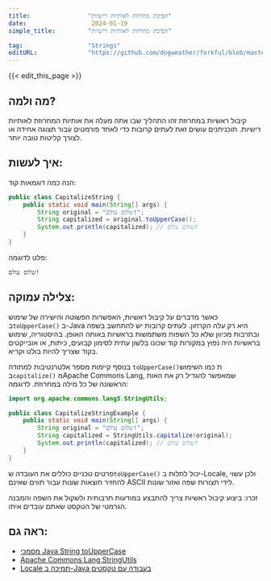 ```yaml
---
title:                "הפיכת מחרוזת לאותיות רישיות"
date:                  2024-01-19
simple_title:         "הפיכת מחרוזת לאותיות רישיות"

tag:                  "Strings"
editURL:              "https://github.com/dogweather/forkful/blob/master/content/he/java/capitalizing-a-string.md"
---
```


{{< edit_this_page >}}

## מה ולמה?
קיבול ראשיות במחרוזת זהו התהליך שבו אתה מעלה את אותיות המחרוזת לאותיות רישיות. תוכניתנים עושים זאת לעתים קרובות כדי לאחד פורמטים עבור תצוגה אחידה או לצורך קליטות טובה יותר.

## איך לעשות:
הנה כמה דוגמאות קוד:

```java
public class CapitalizeString {
    public static void main(String[] args) {
        String original = "שלום עולם!";
        String capitalized = original.toUpperCase();
        System.out.println(capitalized); // שולם עולם!
    }
}
```

פלט לדוגמה:

```
שלום עולם!
```

## צלילה עמוקה:
כאשר מדברים על קיבול ראשיות, האפשרות הפשוטה והישירה של שימוש ב`toUpperCase()` ב-Java היא רק עלה הקרחון. לעתים קרובות יש להתחשב בשפה ובתרבות מכיוון שלא כל השפות משתמשות בראשיות באותה האופן. בהיסטוריה, שימוש בראשיות היה נפוץ במקורות קוד שכונו בלשון עתית לסימון קבועים, כיתות, או אובייקטים בקוד שצריך להיות בולט וקריא.

בנוסף קיימות מספר אלטרנטיבות למתודה `toUpperCase()`ת כמו השימוש ב`capitalize()` מApache Commons Lang, שמאפשר להגדיל רק את האות הראשונה של כל מילה במחרוזת. לדוגמה:

```java
import org.apache.commons.lang3.StringUtils;

public class CapitalizeStringExample {
    public static void main(String[] args) {
        String original = "שלום עולם!";
        String capitalized = StringUtils.capitalize(original);
        System.out.println(capitalized); // שלום עולם!
    }
}
```

פרטים טכניים כוללים את העובדה ש`toUpperCase()` יכול לתלות ב-Locale, ולכן עשוי להחזיר תוצאות שונות עבור תווים שאינם ASCII לידי תצורות שפה ואזור שונות.

זכרו: ביצוע קיבול ראשיות צריך להתבצע במודעות תרבותית ולשקול את השפה והמבנה הגרמטי של הטקסט שאתם עובדים איתו.

## ראה גם:
- [מסמכי Java String toUpperCase](https://docs.oracle.com/javase/7/docs/api/java/lang/String.html#toUpperCase())
- [Apache Commons Lang StringUtils](https://commons.apache.org/proper/commons-lang/apidocs/org/apache/commons/lang3/StringUtils.html)
- [Locale תמיכה ב-Java בעבודה עם טקסטים](https://docs.oracle.com/javase/8/docs/api/java/util/Locale.html)
